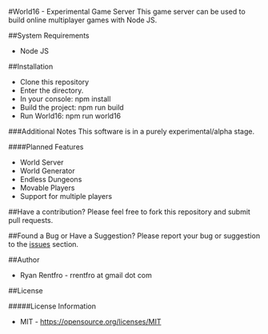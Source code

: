 #World16 - Experimental Game Server
This game server can be used to build online multiplayer games with Node JS.

##System Requirements
* Node JS

##Installation
- Clone this repository
- Enter the directory.
- In your console: npm install
- Build the project: npm run build
- Run World16: npm run world16

###Additional Notes
This software is in a purely experimental/alpha stage.

####Planned Features
- World Server
- World Generator
- Endless Dungeons
- Movable Players
- Support for multiple players

##Have a contribution?
Please feel free to fork this repository and submit pull requests.

##Found a Bug or Have a Suggestion?
Please report your bug or suggestion to the [issues](https://github.com/SourceCode/world16/issues) section.
 
##Author
- Ryan Rentfro - rrentfro at gmail dot com

##License

#####License Information
- MIT - https://opensource.org/licenses/MIT

